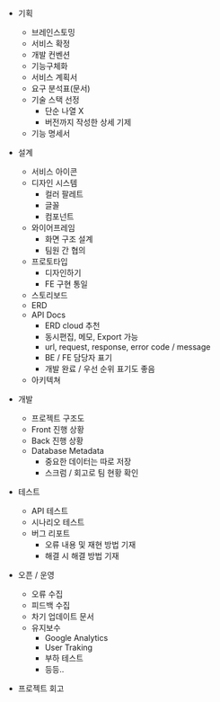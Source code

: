 - 기획

  - 브레인스토밍
  - 서비스 확정
  - 개발 컨벤션
  - 기능구체화
  - 서비스 계획서
  - 요구 분석표(문서)
  - 기술 스택 선정
    - 단순 나열 X
    - 버전까지 작성한 상세 기제
  - 기능 명세서

- 설계

  - 서비스 아이콘
  - 디자인 시스템
    - 컬러 팔레트
    - 글꼴
    - 컴포넌트
  - 와이어프레임
    - 화면 구조 설계
    - 팀원 간 협의
  - 프로토타입
    - 디자인하기
    - FE 구현 통일
  - 스토리보드
  - ERD
  - API Docs
    - ERD cloud 추천
    - 동시편집, 메모, Export 가능
    - url, request, response, error code / message
    - BE / FE 담당자 표기
    - 개발 완료 / 우선 순위 표기도 좋음
  - 아키텍쳐

- 개발

  - 프로젝트 구조도
  - Front 진행 상황
  - Back 진행 상황
  - Database Metadata
    - 중요한 데이터는 따로 저장
    - 스크럼 / 회고로 팀 현황 확인

- 테스트

  - API 테스트
  - 시나리오 테스트
  - 버그 리포트
    - 오류 내용 및 재현 방법 기재
    - 해결 시 해결 방법 기재

- 오픈 / 운영

  - 오류 수집
  - 피드백 수집
  - 차기 업데이트 문서
  - 유지보수
    - Google Analytics
    - User Traking
    - 부하 테스트
    - 등등..

- 프로젝트 회고
